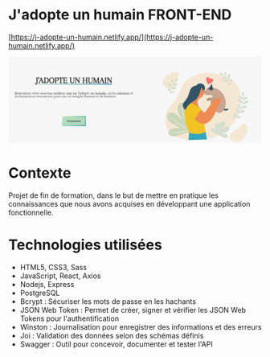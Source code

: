 # J'adopte un humain FRONT-END

[https://j-adopte-un-humain.netlify.app/](https://j-adopte-un-humain.netlify.app/)


<img src="jadopte.png" alt="logo" >

# Contexte

Projet de fin de formation, dans le but de mettre en pratique les connaissances que nous avons acquises en développant une application fonctionnelle.


# Technologies utilisées

- HTML5, CSS3, Sass
- JavaScript, React, Axios
- Nodejs, Express
- PostgreSQL
- Bcrypt : Sécuriser les mots de passe en les hachants
- JSON Web Token : Permet de créer, signer et vérifier les JSON Web Tokens pour l'authentification
- Winston : Journalisation pour enregistrer des informations et des erreurs
- Joi : Validation des données selon des schémas définis
- Swagger : Outil pour concevoir, documenter et tester l'API